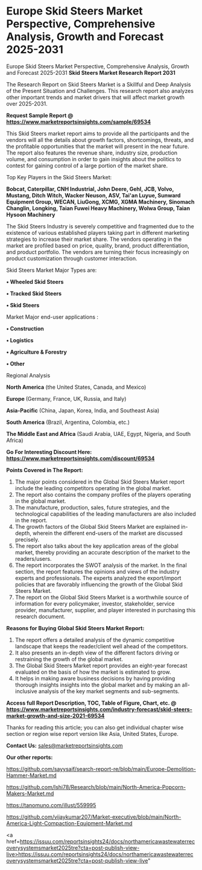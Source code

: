# Europe Skid Steers Market Perspective, Comprehensive Analysis, Growth and Forecast 2025-2031
 Europe Skid Steers Market Perspective, Comprehensive Analysis, Growth and Forecast 2025-2031
<strong>Skid Steers Market Research Report 2031</strong>

The Research Report on Skid Steers Market is a Skillful and Deep Analysis of the Present Situation and Challenges. This research report also analyzes other important trends and market drivers that will affect market growth over 2025-2031.

<strong>Request Sample Report @ <a href=https://www.marketreportsinsights.com/sample/69534>https://www.marketreportsinsights.com/sample/69534</a></strong>

This Skid Steers market report aims to provide all the participants and the vendors will all the details about growth factors, shortcomings, threats, and the profitable opportunities that the market will present in the near future. The report also features the revenue share, industry size, production volume, and consumption in order to gain insights about the politics to contest for gaining control of a large portion of the market share.

Top Key Players in the Skid Steers Market:

<strong>Bobcat, Caterpillar, CNH Industrial, John Deere, Gehl, JCB, Volvo, Mustang, Ditch Witch, Wacker Neuson, ASV, Tai'an Luyue, Sunward Equipment Group, WECAN, LiuGong, XCMG, XGMA Machinery, Sinomach Changlin, Longking, Taian Fuwei Heavy Machinery, Wolwa Group, Taian Hysoon Machinery</strong>

The Skid Steers Industry is severely competitive and fragmented due to the existence of various established players taking part in different marketing strategies to increase their market share. The vendors operating in the market are profiled based on price, quality, brand, product differentiation, and product portfolio. The vendors are turning their focus increasingly on product customization through customer interaction.

Skid Steers Market Major Types are:

<strong>• Wheeled Skid Steers

• Tracked Skid Steers

• Skid Steers</strong>

Market Major end-user applications :

<strong>• Construction

• Logistics

• Agriculture & Forestry

• Other</strong>

Regional Analysis

</u><strong><b>North America</b></strong> (the United States, Canada, and Mexico)

<strong><b>Europe </b></strong>(Germany, France, UK, Russia, and Italy)

<strong><b>Asia-Pacific</b></strong> (China, Japan, Korea, India, and Southeast Asia)

<strong><b>South America</b></strong> (Brazil, Argentina, Colombia, etc.)

<strong><b>The Middle East and Africa</b></strong> (Saudi Arabia, UAE, Egypt, Nigeria, and South Africa)

<strong>Go For Interesting Discount Here: <a href=https://www.marketreportsinsights.com/discount/69534>https://www.marketreportsinsights.com/discount/69534</a></strong>

<strong>Points Covered in The Report:</strong>
<ol>
  <li>The major points considered in the Global Skid Steers Market report include the leading competitors operating in the global market.</li>
  <li>The report also contains the company profiles of the players operating in the global market.</li>
  <li>The manufacture, production, sales, future strategies, and the technological capabilities of the leading manufacturers are also included in the report.</li>
  <li>The growth factors of the Global Skid Steers Market are explained in-depth, wherein the different end-users of the market are discussed precisely.</li>
  <li>The report also talks about the key application areas of the global market, thereby providing an accurate description of the market to the readers/users.</li>
  <li>The report incorporates the SWOT analysis of the market. In the final section, the report features the opinions and views of the industry experts and professionals. The experts analyzed the export/import policies that are favorably influencing the growth of the Global Skid Steers Market.</li>
  <li>The report on the Global Skid Steers Market is a worthwhile source of information for every policymaker, investor, stakeholder, service provider, manufacturer, supplier, and player interested in purchasing this research document.</li>
</ol>
<strong>Reasons for Buying Global Skid Steers Market Report:</strong>

<ol>
  <li>The report offers a detailed analysis of the dynamic competitive landscape that keeps the reader/client well ahead of the competitors.</li>
  <li>It also presents an in-depth view of the different factors driving or restraining the growth of the global market.</li>
  <li>The Global Skid Steers Market report provides an eight-year forecast evaluated on the basis of how the market is estimated to grow.</li>
  <li>It helps in making aware business decisions by having providing thorough insights insights into the global market and by making an all-inclusive analysis of the key market segments and sub-segments.</li>
</ol>
<strong>Access full Report Description, TOC, Table of Figure, Chart, etc. @ <a href=https://www.marketreportsinsights.com/industry-forecast/skid-steers-market-growth-and-size-2021-69534>https://www.marketreportsinsights.com/industry-forecast/skid-steers-market-growth-and-size-2021-69534</a></strong>


Thanks for reading this article; you can also get individual chapter wise section or region wise report version like Asia, United States, Europe.

<strong>Contact Us:</strong>
sales@marketreportsinsights.com

<strong>Our other reports:</strong>

<a href=https://github.com/sayysaif/search-report-re/blob/main/Europe-Demolition-Hammer-Market.md>https://github.com/sayysaif/search-report-re/blob/main/Europe-Demolition-Hammer-Market.md</a>

<a href=https://github.com/Ishi78/Research/blob/main/North-America-Popcorn-Makers-Market.md>https://github.com/Ishi78/Research/blob/main/North-America-Popcorn-Makers-Market.md</a>

<a href=https://tanomuno.com/illust/559995>https://tanomuno.com/illust/559995</a>

<a href=https://github.com/vijaykumar207/Market-executive/blob/main/North-America-Light-Compaction-Equipment-Market.md>https://github.com/vijaykumar207/Market-executive/blob/main/North-America-Light-Compaction-Equipment-Market.md</a>

<a href=https://issuu.com/reportsinsights24/docs/northamericawastewaterrecoverysystemsmarket2025tre?cta=post-publish-view-live>https://issuu.com/reportsinsights24/docs/northamericawastewaterrecoverysystemsmarket2025tre?cta=post-publish-view-live</a>"
